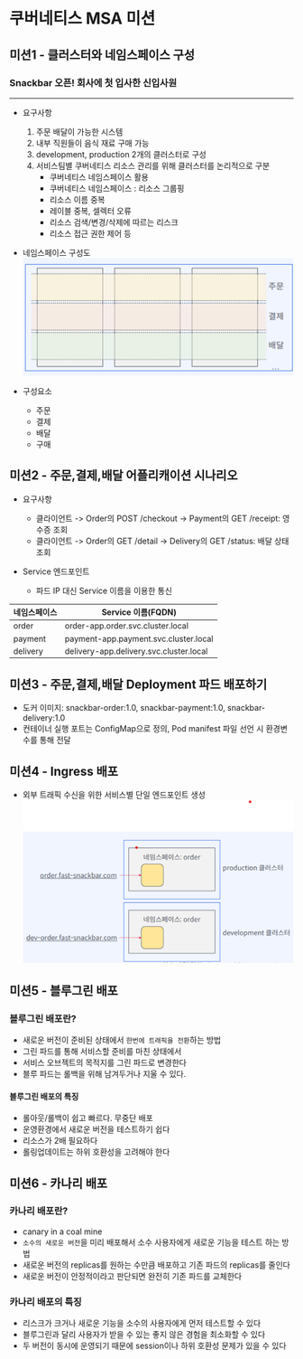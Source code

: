 # 쿠버네티스 MSA 미션

## 미션1 - 클러스터와 네임스페이스 구성

### Snackbar 오픈! 회사에 첫 입사한 신입사원
---
- 요구사항
  1. 주문 배달이 가능한 시스템
  2. 내부 직원들이 음식 재료 구매 가능
  3. development, production 2개의 클러스터로 구성
  4. 서비스팀별 쿠버네티스 리소스 관리를 위해 클러스터를 논리적으로 구분
     - 쿠버네티스 네임스페이스 활용
     - 쿠버네티스 네임스페이스 : 리소스 그룹핑
     - 리소스 이름 중복
     - 레이블 중복, 셀렉터 오류
     - 리소스 검색/변경/삭제에 따르는 리스크
     - 리소스 접근 권한 제어 등

- 네임스페이스 구성도
![네임스페이스 구성도](image.png)
- 구성요소
  - 주문
  - 결제
  - 배달
  - 구매


## 미션2 - 주문,결제,배달 어플리캐이션 시나리오
- 요구사항
  - 클라이언트 -> Order의 POST /checkout -> Payment의 GET /receipt: 영수증 조회
  - 클라이언트 -> Order의 GET /detail -> Delivery의 GET /status: 배달 상태 조회

- Service 엔드포인트
  - 파드 IP 대신 Service 이름을 이용한 통신

|네임스페이스|Service 이름(FQDN)|
|---|---|
|order|order-app.order.svc.cluster.local|
|payment|payment-app.payment.svc.cluster.local|
|delivery|delivery-app.delivery.svc.cluster.local|

## 미션3 - 주문,결제,배달 Deployment 파드 배포하기
- 도커 이미지: snackbar-order:1.0, snackbar-payment:1.0, snackbar-delivery:1.0
- 컨테이너 실행 포트는 ConfigMap으로 정의, Pod manifest 파일 선언 시 환경변수를 통해 전달
## 미션4 - Ingress 배포
- 외부 트래픽 수신을 위한 서비스별 단일 엔드포인트 생성
![Ingress](Ingress.png)

## 미션5 - 블루그린 배포

### 블루그린 배포란?
- 새로운 버전이 준비된 상태에서 `한번에 트래픽을 전환`하는 방법
- 그린 파드를 통해 서비스할 준비를 마친 상태에서
- 서비스 오브젝트의 목적지를 그린 파드로 변경한다
- 블루 파드는 롤백을 위해 남겨두거나 지울 수 있다.

#### 블루그린 배포의 특징
- 롤아웃/롤백이 쉽고 빠르다. 무중단 배포
- 운영환경에서 새로운 버전을 테스트하기 쉽다
- 리소스가 2배 필요하다
- 롤링업데이트는 하위 호환성을 고려해야 한다


## 미션6 - 카나리 배포

### 카나리 배포란?
- canary in a coal mine
- `소수의 새로운 버전`을 미리 배포해서 소수 사용자에게 새로운 기능을 테스트 하는 방법
- 새로운 버전의 replicas를 원하는 수만큼 배포하고 기존 파드의 replicas를 줄인다
- 새로운 버전이 안정적이라고 판단되면 완전히 기존 파드를 교체한다

### 카나리 배포의 특징
- 리스크가 크거나 새로운 기능을 소수의 사용자에게 먼저 테스트할 수 있다
- 블루그린과 달리 사용자가 받을 수 있는 좋지 않은 경험을 최소화할 수 있다
- 두 버전이 동시에 운영되기 때문에 session이나 하위 호환성 문제가 있을 수 있다